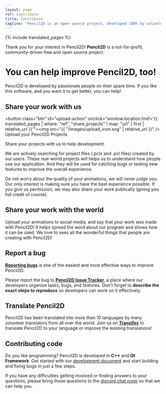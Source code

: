 ```yaml
---
layout: page
ref: contribute
title: Contribute
tagline: "Pencil2D is an open source project, developed 100% by volunteers."
---
```

{% include translated_pages %}

<style>
#upload-action {
  line-height: 2rem;
  display: block;
}

#upload-action img {
  height: 2rem;
  vertical-align: middle;
}

.btn, .btn:hover {
	background: rgb(20,95,179);
	border-color: rgb(67,128,196);
  padding: 0.5rem 1rem;
}
</style>

Thank you for your interest in Pencil2D! **Pencil2D** is a not-for-profit, community-driven free and open source project.

# You can help improve Pencil2D, too!

Pencil2D is developed by passionate people on their spare time.
If you like this software, and you want it to get better, you can help!

## Share your work with us

<button class="btn" id="upload-action" onclick="window.location.href='{{ translated_pages | where: "ref", "share_projects" | map: "url" | first | relative_url }}'"><img src="{{ "/images/upload_icon.svg" | relative_url }}" /> Upload your Pencil2D Projects</button>

Share your projects with us to help development.

We are actively searching for project files (.pclx and .pcl files) created by our users. These real-world projects will helps us to understand how people use our application. And they will be used for catching bugs or testing new features to improve the overall experience.

Do not worry about the quality of your animations, we will never judge you. Our only interest is making sure you have the best experience possible. If you give us permission, we may also share your work publically (giving you full credit of course).

## Share your work with the world

Upload your animations to social media, and say that your work was made with Pencil2D! It helps spread the word about our program and shows how it can be used. We love to sees all the wonderful things that people are creating with Pencil2D!

## Report a bug

**[Reporting bugs][3]** is one of the easiest and most effective ways to improve Pencil2D.

Please report the bug to **[Pencil2D Issue Tracker][3]**, a place where our developers organize tasks, bugs, and features. Don't forget to **describe the exact steps to reproduce** so developers can work on it effectively.

## Translate Pencil2D

Pencil2D has been translated into more than 10 languages by many volunteer translators from all over the world.
Join us on **[Transifex][4]** to translate Pencil2D to your language or improve the existing translations!

## Contributing code

Do you like programming? Pencil2D is developed in **C++** and **Qt Framework**. Get started with our [development document][1] and start building and fixing bugs in just a few steps.

If you have any difficulties getting involved or finding answers to your questions, please bring those questions to the [discord chat room][5] so that we can help you.


[0]: https://github.com/pencil2d/pencil
[1]: https://github.com/pencil2d/pencil/wiki  "Development Wiki"
[2]: http://www.gnu.org/licenses/old-licenses/gpl-2.0.html "GPLv2"
[3]: https://github.com/pencil2d/pencil/issues "Issue Tracker"
[4]: https://www.transifex.com/pencil2d/pencil2d/ "Transifex"
[5]: https://discord.gg/8FxdV2g "Discord Pencil2D"
